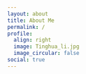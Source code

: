 ```yaml
---
layout: about
title: About Me
permalink: /
profile:
  align: right
  image: Tinghua_li.jpg
  image_circular: false
social: true
---
```


<style>
/* 页面动画和排版样式 */
.fade-in-section {
  opacity: 0;
  transform: translateY(30px);
  transition: opacity 0.8s ease-out, transform 0.8s ease-out;
}
.fade-in-section.visible {
  opacity: 1;
  transform: translateY(0);
}
section.about-section {
  margin-bottom: 3rem;
  padding-right: 1rem;
}
ul {
  margin-top: 0.3rem;
  margin-bottom: 1rem;
  padding-left: 1.2rem;
}
.flex-columns {
  display: flex;
  flex-wrap: wrap;
  gap: 40px;
}
.flex-column {
  flex: 1;
  min-width: 200px;
}

/* 表格样式 */
.skills-table {
  width: 100%;
  border-collapse: collapse;
  margin: 1rem 0;
  font-size: 0.95rem;
}

.skills-table th, .skills-table td {
  padding: 12px 15px;
  text-align: left;
  border-bottom: 1px solid #e0e0e0;
}

.skills-table th {
  background-color: #f8f9fa;
  font-weight: 600;
}

.skills-table tr:hover {
  background-color: #f5f5f5;
}

/* 技能列表样式 */
.skills-list {
  margin: 0;
  padding-left: 0;
  list-style-type: none;
}

.skills-list li {
  margin-bottom: 5px;
  position: relative;
  padding-left: 1.2em;
}

.skills-list li:before {
  content: "•";
  color: #6f42c1; /* 紫色圆点 */
  position: absolute;
  left: 0;
}
.skills-table {
  border-radius: 8px;
  overflow: hidden;
  box-shadow: 0 2px 8px rgba(0,0,0,0.1);
}
@media (max-width: 768px) {
  .skills-table {
    font-size: 0.9rem;
  }
}
.skills-table td {
  padding: 8px 12px;
}
</style>

<!-- 🔹 个人简介模块 -->
<section id="about" class="fade-in-section about-section">
  <header>
    <strong>厉庭华</strong><br>
    Postdoctoral Researcher<br>
    <a href="https://www.tudelft.nl/lr/organisatie/afdelingen/control-and-operations/control-and-simulation">
      C&S, Delft University of Technology (2025--)
    </a>
  </header>

  <div style="height: 1rem;"></div>

  <p>
    PhD in Robotics & Control Engineering (2024)<br>
    <a href="https://www.rug.nl/research/discrete-technology-production-automation/?lang=en">
      DTPA, University of Groningen
    </a><br>
    Advisor:
    <a href="https://www.rug.nl/staff/b.jayawardhana">Prof. Bayu Jayawardhana</a> and
    <a href="https://www.rug.nl/staff/m.cao/">Prof. Ming Cao</a>
  </p>
</section>

<!-- 🔹 研究方向模块 -->
<section id="research" class="fade-in-section about-section">
  <h2>Research Interests</h2>

  <p><strong>Robotics</strong></p>
  <ul>
    <li>Nonholonomic Systems</li>
    <li>Multi-agent Systems</li>
    <li>Wheeled Mobile Robots</li>
    <li>Quadcopters</li>
  </ul>

  <p><strong>Motion Control</strong></p>
  <ul>
    <li>Source seeking</li>
    <li>Flexible Flocking</li>
    <li>Safety Control (Collision/Obstacle avoidance)</li>
    <li>Loss-of-Control</li>
  </ul>

  <p><strong>Practical Applications</strong></p>
  <ul>
    <li>3D-Printed Flexible Piezoresistive Sensors</li>
    <li>Navigation in the cluttered environment</li>
  </ul>

  <p><em>Bridging theoretical control methods with practical robotic implementations</em></p>
</section>


<!-- 🔹 技术技能模块 -->
<section id="skills" class="fade-in-section about-section">
  <h2>Technical Skills</h2>

  <table class="skills-table">
    <tr>
      <th>Category</th>
      <th>Skills</th>
    </tr>
    <tr>
      <td><strong>Software</strong></td>
      <td>
        <ul class="skills-list">
          <li>C/C++</li>
          <li>Python</li>
          <li>MATLAB</li>
          <li>ROS</li>
          <li>Gazebo</li>
          <li>OpenCV</li>
          <li>SLAM</li>
        </ul>
      </td>
    </tr>
    <tr>
      <td><strong>Hardware</strong></td>
      <td>
        <ul class="skills-list">
          <li>STM32 / Arduino</li>
          <li>Sensor Integration (LiDAR, RealSense)</li>
          <li>Mecanum-wheel Robotics Platforms</li>
        </ul>
      </td>
    </tr>
  </table>
</section>

<!-- 🔹 联系方式模块 -->
<section id="contact" class="fade-in-section about-section">
  <h2>Contact</h2>
  <p>Open to collaborations and discussions ↓</p>
</section>

<!-- 🔹 页面动画脚本 -->
<script>
  document.addEventListener("DOMContentLoaded", function () {
    const observer = new IntersectionObserver(entries => {
      entries.forEach(entry => {
        if (entry.isIntersecting) {
          entry.target.classList.add("visible");
        }
      });
    }, {
      threshold: 0.15
    });

    document.querySelectorAll(".fade-in-section").forEach(el => {
      observer.observe(el);
    });
  });
</script>
